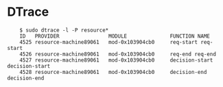 # DTrace


		$ sudo dtrace -l -P resource*
		ID   PROVIDER                MODULE              FUNCTION NAME
		4525 resource-machine89061   mod-0x103904cb0     req-start req-start
		4526 resource-machine89061   mod-0x103904cb0     req-end req-end
		4527 resource-machine89061   mod-0x103904cb0     decision-start decision-start
		4528 resource-machine89061   mod-0x103904cb0     decision-end decision-end
